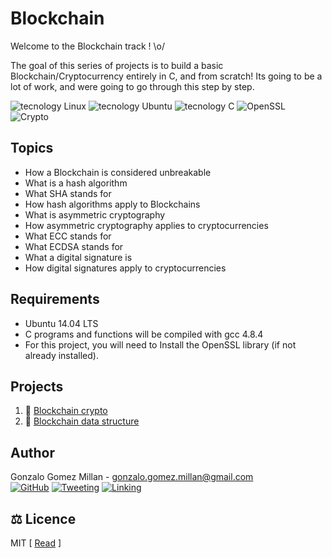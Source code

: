 # Blockchain
Welcome to the Blockchain track ! \o/

The goal of this series of projects is to build a basic Blockchain/Cryptocurrency
entirely in C, and from scratch! Its going to be a lot of work, and were going to
go through this step by step.

![tecnology Linux](https://img.shields.io/badge/OS-Linux-blue.svg)
![tecnology Ubuntu](https://img.shields.io/badge/technology-Ubuntu-orange.svg)
![tecnology C](https://img.shields.io/badge/technology-C-green.svg)
![OpenSSL](https://img.shields.io/badge/technology-OpenSSL-brown.svg)
![Crypto](https://img.shields.io/badge/discipline-Crypto-yellow.svg)

## Topics
- How a Blockchain is considered unbreakable
- What is a hash algorithm
- What SHA stands for
- How hash algorithms apply to Blockchains
- What is asymmetric cryptography
- How asymmetric cryptography applies to cryptocurrencies
- What ECC stands for
- What ECDSA stands for
- What a digital signature is
- How digital signatures apply to cryptocurrencies

## Requirements
- Ubuntu 14.04 LTS
- C programs and functions will be compiled with gcc 4.8.4
- For this project, you will need to Install the OpenSSL library (if not already
  installed).

## Projects
1. :bookmark_tabs: [Blockchain crypto](crypto/.#readme)
2. :bookmark_tabs: [Blockchain data structure](data/.#readme)

## Author
Gonzalo Gomez Millan - [gonzalo.gomez.millan@gmail.com](mailto:gonzalo.gomez.millan@gmail.com)  
[![GitHub](https://img.shields.io/badge/github-%23100000.svg?&style=for-the-badge&logo=github&logoColor=white)](https://github.com/gogomillan)
[![Tweeting](https://img.shields.io/badge/twitter-%231DA1F2.svg?&style=for-the-badge&logo=twitter&logoColor=white)](https://twitter.com/gogomillan)
[![Linking](https://img.shields.io/badge/linkedin-%230077B5.svg?&style=for-the-badge&logo=linkedin&logoColor=white)](https://linkedin.com/in/gogomillan)

## :balance_scale: Licence
MIT 
\[ [Read](LICENSE) \]
